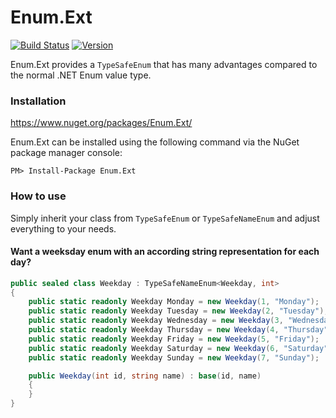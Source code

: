 # Enum.Ext

[![Build Status](https://mauracher.visualstudio.com/enum_ext/_apis/build/status/simonmau.enum_ext?branchName=master)](https://mauracher.visualstudio.com/enum_ext/_build/latest?definitionId=20&branchName=master) [![Version](https://img.shields.io/nuget/v/Enum.Ext.svg)](https://www.nuget.org/packages/Enum.Ext) 

Enum.Ext provides a `TypeSafeEnum` that has many advantages compared to the normal .NET Enum value type.

### Installation 
https://www.nuget.org/packages/Enum.Ext/

Enum.Ext can be installed using the following command via the NuGet package manager console:

    PM> Install-Package Enum.Ext


### How to use

Simply inherit your class from `TypeSafeEnum` or `TypeSafeNameEnum` and adjust everything to your needs.





#### Want a weeksday enum with an according string representation for each day?
```C#
public sealed class Weekday : TypeSafeNameEnum<Weekday, int>
{
    public static readonly Weekday Monday = new Weekday(1, "Monday");
    public static readonly Weekday Tuesday = new Weekday(2, "Tuesday");
    public static readonly Weekday Wednesday = new Weekday(3, "Wednesday");
    public static readonly Weekday Thursday = new Weekday(4, "Thursday");
    public static readonly Weekday Friday = new Weekday(5, "Friday");
    public static readonly Weekday Saturday = new Weekday(6, "Saturday");
    public static readonly Weekday Sunday = new Weekday(7, "Sunday");

    public Weekday(int id, string name) : base(id, name)
    {
    }
}
```
